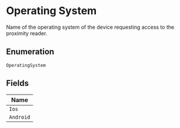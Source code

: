 
# Operating System

Name of the operating system of the device requesting access to the proximity reader.

## Enumeration

`OperatingSystem`

## Fields

| Name |
|  --- |
| `Ios` |
| `Android` |

